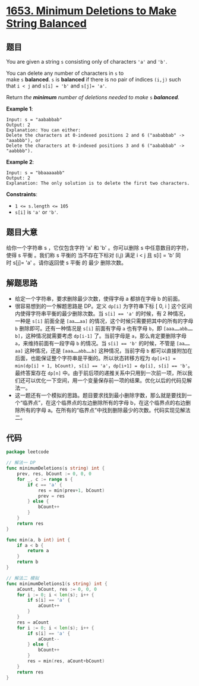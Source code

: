 # [1653. Minimum Deletions to Make String Balanced](https://leetcode.com/problems/minimum-deletions-to-make-string-balanced/)


## 题目

You are given a string `s` consisting only of characters `'a'` and `'b'`.

You can delete any number of characters in `s` to make `s` **balanced**. `s` is **balanced** if there is no pair of indices `(i,j)` such that `i < j` and `s[i] = 'b'` and `s[j]= 'a'`.

Return *the **minimum** number of deletions needed to make* `s` ***balanced***.

**Example 1**:

```
Input: s = "aababbab"
Output: 2
Explanation: You can either:
Delete the characters at 0-indexed positions 2 and 6 ("aababbab" -> "aaabbb"), or
Delete the characters at 0-indexed positions 3 and 6 ("aababbab" -> "aabbbb").
```

**Example 2**:

```
Input: s = "bbaaaaabb"
Output: 2
Explanation: The only solution is to delete the first two characters.
```

**Constraints**:

- `1 <= s.length <= 105`
- `s[i]` is `'a'` or `'b'`.

## 题目大意

给你一个字符串 s ，它仅包含字符 'a' 和 'b' 。你可以删除 s 中任意数目的字符，使得 s 平衡 。我们称 s 平衡的 当不存在下标对 (i,j) 满足 i < j 且 s[i] = 'b' 同时 s[j]= 'a' 。请你返回使 s 平衡 的 最少 删除次数。

## 解题思路

- 给定一个字符串，要求删除最少次数，使得字母 a 都排在字母 b 的前面。
- 很容易想到的一个解题思路是 DP。定义 `dp[i]` 为字符串下标 [ 0, i ] 这个区间内使得字符串平衡的最少删除次数。当 `s[i] == 'a'` 的时候，有 2 种情况，一种是 `s[i]` 前面全是 `[aa……aa]` 的情况，这个时候只需要把其中的所有的字母 `b` 删除即可。还有一种情况是 `s[i]` 前面有字母 `a` 也有字母 `b`，即 `[aaa……abb……b]`，这种情况就需要考虑 `dp[i-1]` 了。当前字母是 `a`，那么肯定要删除字母 `a`，来维持前面有一段字母 `b` 的情况。当 `s[i] == 'b'` 的时候，不管是 `[aa……aa]` 这种情况，还是 `[aaa……abb……b]` 这种情况，当前字母 `b` 都可以直接附加在后面，也能保证整个字符串是平衡的。所以状态转移方程为 `dp[i+1] = min(dp[i] + 1, bCount), s[i] == 'a'`，`dp[i+1] = dp[i], s[i] == 'b'`。最终答案存在 `dp[n]` 中。由于前后项的递推关系中只用到一次前一项，所以我们还可以优化一下空间，用一个变量保存前一项的结果。优化以后的代码见解法一。
- 这一题还有一个模拟的思路。题目要求找到最小删除字数，那么就是要找到一个“临界点”，在这个临界点的左边删除所有的字母 b，在这个临界点的右边删除所有的字母 a。在所有的“临界点”中找到删除最少的次数。代码实现见解法二。

## 代码

```go
package leetcode

// 解法一 DP
func minimumDeletions(s string) int {
	prev, res, bCount := 0, 0, 0
	for _, c := range s {
		if c == 'a' {
			res = min(prev+1, bCount)
			prev = res
		} else {
			bCount++
		}
	}
	return res
}

func min(a, b int) int {
	if a < b {
		return a
	}
	return b
}

// 解法二 模拟
func minimumDeletions1(s string) int {
	aCount, bCount, res := 0, 0, 0
	for i := 0; i < len(s); i++ {
		if s[i] == 'a' {
			aCount++
		}
	}
	res = aCount
	for i := 0; i < len(s); i++ {
		if s[i] == 'a' {
			aCount--
		} else {
			bCount++
		}
		res = min(res, aCount+bCount)
	}
	return res
}
```